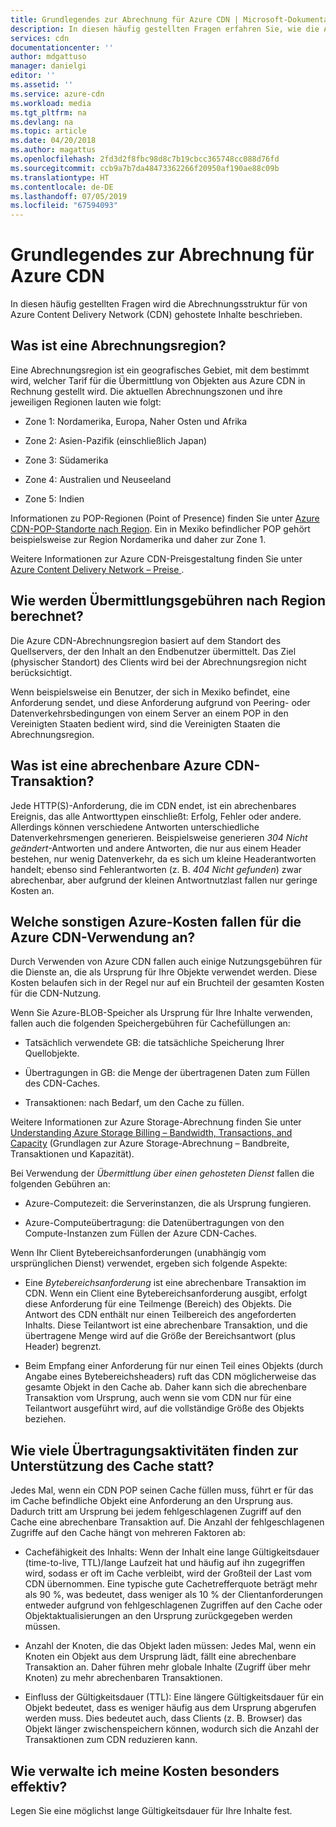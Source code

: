```yaml
---
title: Grundlegendes zur Abrechnung für Azure CDN | Microsoft-Dokumentation
description: In diesen häufig gestellten Fragen erfahren Sie, wie die Azure CDN-Abrechnung funktioniert.
services: cdn
documentationcenter: ''
author: mdgattuso
manager: danielgi
editor: ''
ms.assetid: ''
ms.service: azure-cdn
ms.workload: media
ms.tgt_pltfrm: na
ms.devlang: na
ms.topic: article
ms.date: 04/20/2018
ms.author: magattus
ms.openlocfilehash: 2fd3d2f8fbc98d8c7b19cbcc365748cc088d76fd
ms.sourcegitcommit: ccb9a7b7da48473362266f20950af190ae88c09b
ms.translationtype: HT
ms.contentlocale: de-DE
ms.lasthandoff: 07/05/2019
ms.locfileid: "67594093"
---
```

# <a name="understanding-azure-cdn-billing"></a>Grundlegendes zur Abrechnung für Azure CDN

In diesen häufig gestellten Fragen wird die Abrechnungsstruktur für von Azure Content Delivery Network (CDN) gehostete Inhalte beschrieben.

## <a name="what-is-a-billing-region"></a>Was ist eine Abrechnungsregion?
Eine Abrechnungsregion ist ein geografisches Gebiet, mit dem bestimmt wird, welcher Tarif für die Übermittlung von Objekten aus Azure CDN in Rechnung gestellt wird. Die aktuellen Abrechnungszonen und ihre jeweiligen Regionen lauten wie folgt:

- Zone 1: Nordamerika, Europa, Naher Osten und Afrika

- Zone 2: Asien-Pazifik (einschließlich Japan)

- Zone 3: Südamerika

- Zone 4: Australien und Neuseeland

- Zone 5: Indien

Informationen zu POP-Regionen (Point of Presence) finden Sie unter [Azure CDN-POP-Standorte nach Region](https://docs.microsoft.com/azure/cdn/cdn-pop-locations). Ein in Mexiko befindlicher POP gehört beispielsweise zur Region Nordamerika und daher zur Zone 1. 

Weitere Informationen zur Azure CDN-Preisgestaltung finden Sie unter [Azure Content Delivery Network – Preise ](https://azure.microsoft.com/pricing/details/cdn/).

## <a name="how-are-delivery-charges-calculated-by-region"></a>Wie werden Übermittlungsgebühren nach Region berechnet?
Die Azure CDN-Abrechnungsregion basiert auf dem Standort des Quellservers, der den Inhalt an den Endbenutzer übermittelt. Das Ziel (physischer Standort) des Clients wird bei der Abrechnungsregion nicht berücksichtigt.

Wenn beispielsweise ein Benutzer, der sich in Mexiko befindet, eine Anforderung sendet, und diese Anforderung aufgrund von Peering- oder Datenverkehrsbedingungen von einem Server an einem POP in den Vereinigten Staaten bedient wird, sind die Vereinigten Staaten die Abrechnungsregion.

## <a name="what-is-a-billable-azure-cdn-transaction"></a>Was ist eine abrechenbare Azure CDN-Transaktion?
Jede HTTP(S)-Anforderung, die im CDN endet, ist ein abrechenbares Ereignis, das alle Antworttypen einschließt: Erfolg, Fehler oder andere. Allerdings können verschiedene Antworten unterschiedliche Datenverkehrsmengen generieren. Beispielsweise generieren *304 Nicht geändert*-Antworten und andere Antworten, die nur aus einem Header bestehen, nur wenig Datenverkehr, da es sich um kleine Headerantworten handelt; ebenso sind Fehlerantworten (z. B. *404 Nicht gefunden*) zwar abrechenbar, aber aufgrund der kleinen Antwortnutzlast fallen nur geringe Kosten an.

## <a name="what-other-azure-costs-are-associated-with-azure-cdn-use"></a>Welche sonstigen Azure-Kosten fallen für die Azure CDN-Verwendung an?
Durch Verwenden von Azure CDN fallen auch einige Nutzungsgebühren für die Dienste an, die als Ursprung für Ihre Objekte verwendet werden. Diese Kosten belaufen sich in der Regel nur auf ein Bruchteil der gesamten Kosten für die CDN-Nutzung.

Wenn Sie Azure-BLOB-Speicher als Ursprung für Ihre Inhalte verwenden, fallen auch die folgenden Speichergebühren für Cachefüllungen an:

- Tatsächlich verwendete GB: die tatsächliche Speicherung Ihrer Quellobjekte.

- Übertragungen in GB: die Menge der übertragenen Daten zum Füllen des CDN-Caches.

- Transaktionen: nach Bedarf, um den Cache zu füllen.

Weitere Informationen zur Azure Storage-Abrechnung finden Sie unter [Understanding Azure Storage Billing – Bandwidth, Transactions, and Capacity](https://blogs.msdn.microsoft.com/windowsazurestorage/2010/07/08/understanding-windows-azure-storage-billing-bandwidth-transactions-and-capacity/) (Grundlagen zur Azure Storage-Abrechnung – Bandbreite, Transaktionen und Kapazität).

Bei Verwendung der *Übermittlung über einen gehosteten Dienst* fallen die folgenden Gebühren an:

- Azure-Computezeit: die Serverinstanzen, die als Ursprung fungieren.

- Azure-Computeübertragung: die Datenübertragungen von den Compute-Instanzen zum Füllen der Azure CDN-Caches.

Wenn Ihr Client Bytebereichsanforderungen (unabhängig vom ursprünglichen Dienst) verwendet, ergeben sich folgende Aspekte:

- Eine *Bytebereichsanforderung* ist eine abrechenbare Transaktion im CDN. Wenn ein Client eine Bytebereichsanforderung ausgibt, erfolgt diese Anforderung für eine Teilmenge (Bereich) des Objekts. Die Antwort des CDN enthält nur einen Teilbereich des angeforderten Inhalts. Diese Teilantwort ist eine abrechenbare Transaktion, und die übertragene Menge wird auf die Größe der Bereichsantwort (plus Header) begrenzt.

- Beim Empfang einer Anforderung für nur einen Teil eines Objekts (durch Angabe eines Bytebereichsheaders) ruft das CDN möglicherweise das gesamte Objekt in den Cache ab. Daher kann sich die abrechenbare Transaktion vom Ursprung, auch wenn sie vom CDN nur für eine Teilantwort ausgeführt wird, auf die vollständige Größe des Objekts beziehen.

## <a name="how-much-transfer-activity-occurs-to-support-the-cache"></a>Wie viele Übertragungsaktivitäten finden zur Unterstützung des Cache statt?
Jedes Mal, wenn ein CDN POP seinen Cache füllen muss, führt er für das im Cache befindliche Objekt eine Anforderung an den Ursprung aus. Dadurch tritt am Ursprung bei jedem fehlgeschlagenen Zugriff auf den Cache eine abrechenbare Transaktion auf. Die Anzahl der fehlgeschlagenen Zugriffe auf den Cache hängt von mehreren Faktoren ab:

- Cachefähigkeit des Inhalts: Wenn der Inhalt eine lange Gültigkeitsdauer (time-to-live, TTL)/lange Laufzeit hat und häufig auf ihn zugegriffen wird, sodass er oft im Cache verbleibt, wird der Großteil der Last vom CDN übernommen. Eine typische gute Cachetrefferquote beträgt mehr als 90 %, was bedeutet, dass weniger als 10 % der Clientanforderungen entweder aufgrund von fehlgeschlagenen Zugriffen auf den Cache oder Objektaktualisierungen an den Ursprung zurückgegeben werden müssen.

- Anzahl der Knoten, die das Objekt laden müssen: Jedes Mal, wenn ein Knoten ein Objekt aus dem Ursprung lädt, fällt eine abrechenbare Transaktion an. Daher führen mehr globale Inhalte (Zugriff über mehr Knoten) zu mehr abrechenbaren Transaktionen.

- Einfluss der Gültigkeitsdauer (TTL): Eine längere Gültigkeitsdauer für ein Objekt bedeutet, dass es weniger häufig aus dem Ursprung abgerufen werden muss. Dies bedeutet auch, dass Clients (z. B. Browser) das Objekt länger zwischenspeichern können, wodurch sich die Anzahl der Transaktionen zum CDN reduzieren kann.

## <a name="how-do-i-manage-my-costs-most-effectively"></a>Wie verwalte ich meine Kosten besonders effektiv?
Legen Sie eine möglichst lange Gültigkeitsdauer für Ihre Inhalte fest. 
